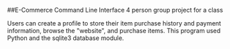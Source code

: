 ##E-Commerce Command Line Interface
4 person group project for a class

Users can create a profile to store their item purchase history and payment information, browse the "website", and purchase items.
This program used Python and the sqlite3 database module.
